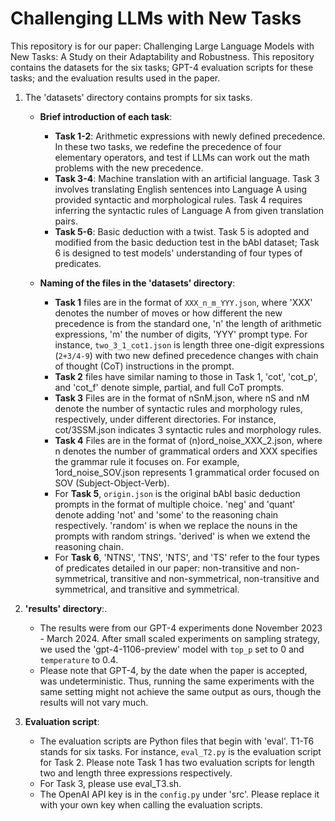 # Challenging LLMs with New Tasks

This repository is for our paper: Challenging Large Language Models with New Tasks: A Study on their Adaptability and Robustness. This repository contains the datasets for the six tasks; GPT-4 evaluation scripts for these tasks; and the evaluation results used in the paper.


1. The 'datasets' directory contains prompts for six tasks.

    - **Brief introduction of each task**:
        - **Task 1-2**: Arithmetic expressions with newly defined precedence. In these two tasks, we redefine the precedence of four elementary operators, and test if LLMs can work out the math problems with the new precedence.
        - **Task 3-4**: Machine translation with an artificial language. Task 3 involves translating English sentences into Language A using provided syntactic and morphological rules. Task 4 requires inferring the syntactic rules of Language A from given translation pairs.
        - **Task 5-6**: Basic deduction with a twist. Task 5 is adopted and modified from the basic deduction test in the bAbI dataset; Task 6 is designed to test models' understanding of four types of predicates.

    - **Naming of the files in the 'datasets' directory**:
        - **Task 1** files are in the format of `XXX_n_m_YYY.json`, where 'XXX' denotes the number of moves or how different the new precedence is from the standard one, 'n' the length of arithmetic expressions, 'm' the number of digits, 'YYY' prompt type. For instance, `two_3_1_cot1.json` is length three one-digit expressions (`2+3/4-9`) with two new defined precedence changes with chain of thought (CoT) instructions in the prompt.
        - **Task 2** files have similar naming to those in Task 1, 'cot', 'cot_p', and 'cot_f' denote simple, partial, and full CoT prompts.
        - **Task 3** Files are in the format of nSnM.json, where nS and nM denote the number of syntactic rules and morphology rules, respectively, under different directories. For instance, cot/3SSM.json indicates 3 syntactic rules and morphology rules.
        - **Task 4** Files are in the format of (n)ord_noise_XXX_2.json, where n denotes the number of grammatical orders and XXX specifies the grammar rule it focuses on. For example, 1ord_noise_SOV.json represents 1 grammatical order focused on SOV (Subject-Object-Verb).
        - For **Task 5**, `origin.json` is the original bAbI basic deduction prompts in the format of multiple choice. 'neg' and 'quant' denote adding 'not' and 'some' to the reasoning chain respectively. 'random' is when we replace the nouns in the prompts with random strings. 'derived' is when we extend the reasoning chain.
        - For **Task 6**, 'NTNS', 'TNS', 'NTS', and 'TS' refer to the four types of predicates detailed in our paper: non-transitive and non-symmetrical, transitive and non-symmetrical, non-transitive and symmetrical, and transitive and symmetrical.

2. **'results' directory**:.
    - The results were from our GPT-4 experiments done November 2023 - March 2024. After small scaled experiments on sampling strategy, we used the 'gpt-4-1106-preview' model with `top_p` set to 0 and `temperature` to 0.4.
    - Please note that GPT-4, by the date when the paper is accepted, was undeterministic. Thus, running the same experiments with the same setting might not achieve the same output as ours, though the results will not vary much.

4. **Evaluation script**:
    - The evaluation scripts are Python files that begin with 'eval'. T1-T6 stands for six tasks. For instance, `eval_T2.py` is the evaluation script for Task 2. Please note Task 1 has two evaluation scripts for length two and length three expressions respectively.
    - For Task 3, please use eval_T3.sh.
    - The OpenAI API key is in the `config.py` under 'src'. Please replace it with your own key when calling the evaluation scripts.


